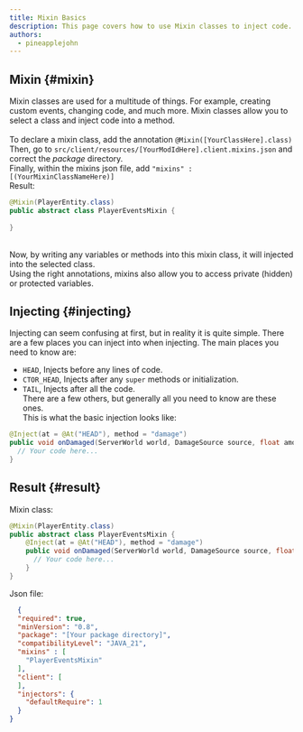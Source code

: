 ```yaml
---
title: Mixin Basics
description: This page covers how to use Mixin classes to inject code.
authors:
  - pineapplejohn
---
```


## Mixin {#mixin}
Mixin classes are used for a multitude of things. For example, creating custom events, 
changing code, and much more. Mixin classes allow you to select a class and inject code into a method. <br/><br/>
To declare a mixin class, add the annotation ```@Mixin([YourClassHere].class)``` <br/> Then, go to ```src/client/resources/[YourModIdHere].client.mixins.json``` and correct the *package* directory. <br/> Finally, within the mixins json file, add ```"mixins" : [(YourMixinClassNameHere)]``` <br/>
Result: <br/>
```java
@Mixin(PlayerEntity.class)
public abstract class PlayerEventsMixin {
  
}
```
<br/>
Now, by writing any variables or methods into this mixin class, it will injected into the selected class. <br/>
Using the right annotations, mixins also allow you to access private (hidden) or protected variables.

## Injecting {#injecting}
Injecting can seem confusing at first, but in reality it is quite simple. There are a few places you can inject into when injecting. The main places you need to know are: <br/>
- ```HEAD```, Injects before any lines of code. <br/>
- ```CTOR_HEAD```, Injects after any ```super``` methods or initialization. <br/>
- ```TAIL```, Injects after all the code. <br/>
There are a few others, but generally all you need to know are these ones. <br/>
This is what the basic injection looks like:

```java
@Inject(at = @At("HEAD"), method = "damage")
public void onDamaged(ServerWorld world, DamageSource source, float amount, CallbackInfoReturnable<Boolean> cir) {
  // Your code here...
}
```
## Result {#result}
Mixin class:
```java
@Mixin(PlayerEntity.class)
public abstract class PlayerEventsMixin {
    @Inject(at = @At("HEAD"), method = "damage")
    public void onDamaged(ServerWorld world, DamageSource source, float amount, CallbackInfoReturnable<Boolean> cir) {
      // Your code here...
    }
}
```
Json file:
```json
  {
  "required": true,
  "minVersion": "0.8",
  "package": "[Your package directory]",
  "compatibilityLevel": "JAVA_21",
  "mixins" : [
    "PlayerEventsMixin"
  ],
  "client": [
  ],
  "injectors": {
    "defaultRequire": 1
  }
}
```

